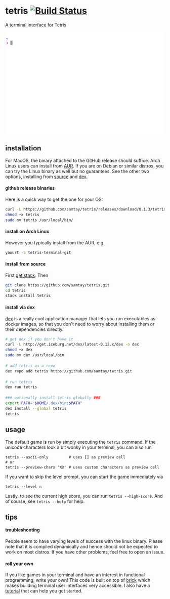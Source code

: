 # tetris [![Build Status](https://travis-ci.org/samtay/tetris.svg?branch=master)](https://travis-ci.org/samtay/tetris)

A terminal interface for Tetris

![terminal-gif](./docs/img/play.gif)

## installation

For MacOS, the binary attached to the GitHub release should suffice. 
Arch Linux users can install from [AUR](https://aur.archlinux.org/packages/tetris-terminal-git/). If you are on Debian or similar distros, you can try the Linux binary as well but no guarantees. See the other two options, installing from [source](#install-from-source) and [dex](#install-via-dex).

#### github release binaries
Here is a quick way to get the one for your OS:
```bash
curl -L https://github.com/samtay/tetris/releases/download/0.1.3/tetris-`uname -s`-`uname -m` -o tetris
chmod +x tetris
sudo mv tetris /usr/local/bin/
```

#### install on Arch Linux
However you typically install from the AUR, e.g.
```bash
yaourt -S tetris-terminal-git
```

#### install from source
First [get stack](https://docs.haskellstack.org/en/stable/README/#how-to-install). Then
```bash
git clone https://github.com/samtay/tetris.git
cd tetris
stack install tetris
```


#### install via dex
[dex](https://github.com/dockerland/dex) is a really cool application manager that lets you run executables as docker images, so that you don't need to worry about installing them or their dependencies directly.
```bash
# get dex if you don't have it
curl -L http://get.iceburg.net/dex/latest-0.12.x/dex -o dex
chmod +x dex
sudo mv dex /usr/local/bin

# add tetris as a repo
dex repo add tetris https://github.com/samtay/tetris.git

# run tetris
dex run tetris

### optionally install tetris globally ###
export PATH="$HOME/.dex/bin:$PATH"
dex install --global tetris
tetris
```

## usage

The default game is run by simply executing the `tetris` command.
If the unicode characters look a bit
wonky in your terminal, you can also run
```shell
tetris --ascii-only         # uses [] as preview cell
# or
tetris --preview-chars 'XX' # uses custom characters as preview cell
```
If you want to skip the level prompt, you can start the game immediately via
```shell
tetris --level n
```
Lastly, to see the current high score, you can run `tetris --high-score`.
And of course, see `tetris --help` for help.

## tips

#### troubleshooting
People seem to have varying levels of success with the linux binary. Please note that it is compiled dynamically and hence should not be expected to work on most distros. If you have other problems, feel free to open an issue.

#### roll your own
If you like games in your terminal and have an interest in functional programming, write your own! This code is built on top of [brick](https://github.com/jtdaugherty/brick) which makes building terminal user interfaces very accessible. I also have a [tutorial](https://samtay.github.io/articles/brick.html) that can help you get started.
